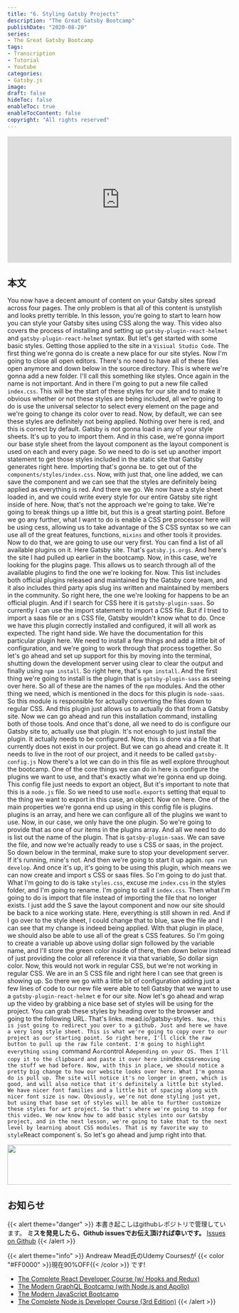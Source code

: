 ```yaml
---
title: "6. Styling Gatsby Projects"
description: "The Great Gatsby Bootcamp"
publishDate: "2020-08-20"
series:
- The Great Gatsby Bootcamp
tags: 
- Transcription
- Tutorial
- Youtube
categories: 
- Gatsby.js
image:
draft: false
hideToc: false
enableToc: true
enableTocContent: false
copyright: "All rights reserved"
---
```


<div style="position: relative; padding-bottom: 56.25%;">
  <iframe 
    style="position: absolute; top: 0; left: 0; width: 100%; height: 100%;"
    src="https://www.youtube.com/embed/8t0vNu2fCCM?start=3373"
    frameborder="0"
    allow="accelerometer; autoplay; encrypted-media; gyroscope; picture-in-picture" allowfullscreen
  >
  </iframe>
</div>

## 本文

You now have a decent amount of content on your Gatsby sites spread across four pages.
The only problem is that all of this content is unstylish and looks pretty terrible.
In this lesson, you're going to start to learn how you can style your Gatsby sites using CSS along the way.
This video also covers the process of installing and setting up `gatsby-plugin-react-helmet` and `gatsby-plugin-react-helmet` syntax.
But let's get started with some basic styles.
Getting those applied to the site in a `Visiual Studio Code`.
The first thing we're gonna do is create a new place for our site styles.
Now I'm going to close all open editors.
There's no need to have all of these files open anymore and down below in the source directory.
This is where we're gonna add a new folder.
I'll call this something like styles.
Once again in the name is not important.
And in there I'm going to put a new file called `index.css`.
This will be the start of these styles for our site and to make it obvious whether or not these styles are being included, all we're going to do is use the universal selector to select every element on the page and we're going to change its color over to read.
Now, by default, we can see these styles are definitely not being applied.
Nothing over here is red, and this is correct by default.
Gatsby is not gonna load in any of your style sheets.
It's up to you to import them.
And in this case, we're gonna import our base style sheet from the layout component as the layout component is used on each and every page.
So we need to do is set up another import statement to get those styles included in the static site that Gatsby generates right here.
Importing that's gonna be.
to get out of the `components/styles/index.css`.
Now, with just that, one line added, we can save the component and we can see that the styles are definitely being applied as everything is red.
And there we go.
We now have a style sheet loaded in, and we could write every style for our entire Gatsby site right inside of here.
Now, that's not the approach we're going to take.
We're going to break things up a little bit, but this is a great starting point.
Before we go any further, what I want to do is enable a CSS pre processor here will be using cess, allowing us to take advantage of the S CSS syntax so we can use all of the great features, functions, `mixins` and other tools it provides.
Now to do that, we are going to use our very first.
You can find a list of all available plugins on it.
Here Gatsby site.
That's `gatsby.js.orgs`.
And here's the site I had pulled up earlier in the bootcamp.
Now, in this case, we're looking for the plugins page.
This allows us to search through all of the available plugins to find the one we're looking for.
Now.
This list includes both official plugins released and maintained by the Gatsby core team, and it also includes third party apis slug ins written and maintained by members in the community.
So right here, the one we're looking for happens to be an official plugin.
And if I search for CSS here it is `gatsby-plugin-saas`.
So currently I can use the import statement to import a CSS file.
But if I tried to import a saas file or an s CSS file, Gatsby wouldn't know what to do.
Once we have this plugin correctly installed and configured, it will all work as expected.
The right hand side.
We have the documentation for this particular plugin here.
We need to install a few things and add a little bit of configuration, and we're going to work through that process together.
So let's go ahead and set up support for this by moving into the terminal, shutting down the development server using clear to clear the output and finally using `npm install`.
So right here, that's `npm install`.
And the first thing we're going to install is the plugin that is `gatsby-plugin-sass` as seeing over here.
So all of these are the names of the `npm` modules.
And the other thing we need, which is mentioned in the docs for this plugin is `node-saas`.
So this module is responsible for actually converting the files down to regular CSS.
And this plugin just allows us to actually do that from a Gatsby site.
Now we can go ahead and run this installation command, installing both of those tools.
And once that's done, all we need to do is configure our Gatsby site to, actually use that plugin.
It's not enough to just install the plugin.
It actually needs to be configured.
Now, this is done via a file that currently does not exist in our project.
But we can go ahead and create it.
It needs to live in the root of our project, and it needs to be called `gatsby-config.js` Now there's a lot we can do in this file as well explore throughout the bootcamp.
One of the core things we can do in here is configure the plugins we want to use, and that's exactly what we're gonna end up doing.
This config file just needs to export an object, But it's important to note that this is a `node.js` file.
So we need to use `modle.exports` setting that equal to the thing we want to export in this case, an object.
Now on here.
One of the main properties we're gonna end up using in this config file is plugins.
plugins is an array, and here we can configure all of the plugins we want to use.
Now, in our case, we only have the one plugin.
So we're going to provide that as one of our items in the plugins array.
And all we need to do is list out the name of the plugin.
That is `gatsby-plugin-saas`.
We can save the file, and now we're actually ready to use s CSS or saas, in the project.
So down below in the terminal, make sure to stop your development server.
If it's running, mine's not.
And then we're going to start it up again.
`npm run develop`.
And once it's up, it's going to be using this plugin, which means we can now create and import s CSS or saas files.
So I'm going to do just that.
What I'm going to do is take `styles.css`, excuse me `index.css` in the styles folder, and I'm going to rename.
I'm going to call it `index.css`.
Then what I'm going to do is import that file instead of importing the file that no longer exists.
I just add the S save the layout component and now our site should be back to a nice working state.
Here, everything is still shown in red.
And if I go over to the style sheet, I could change that to blue, save the file and I can see that my change is indeed being applied.
With that plugin in place, we should also be able to use all of the great s CSS features.
So I'm going to create a variable up above using dollar sign followed by the variable name, and I'll store the green color inside of there, then down below instead of just providing the color all reference it via that variable, So dollar sign color.
Now, this would not work in regular CSS, but we're not working in regular CSS.
We are in an S CSS file and right here I can see that green is showing up.
So there we go with a little bit of configuration adding just a few lines of code to our new file were able to tell Gatsby that we want to use a `gatsby-plugin-react-helmet` e for our site.
Now let's go ahead and wrap up the video by grabbing a nice base set of styles will be using for the project.
You can grab these styles by heading over to the browser and going to the following URL.
That's links.
mead.io/gatsby-styles`.
Now, this is just going to redirect you over to a github.
Just and here we have a very long style sheet.
This is what we're going to copy over to our project as our starting point.
So right here, I'll click the raw button to pull up the raw file content.
I'm going to highlight everything using `command A` or `control A` depending on your OS.
Then I'll copy it to the clipboard and paste it over here in `index.css` removing the stuff we had before.
Now, with this in place, we should notice a pretty big change to how our website looks over here.
What I'm gonna do is pull up.
The site will notice it's no longer in green, which is good, and will also notice that it's definitely a little bit styled.
We have nicer font families and a little bit of spacing along with nicer font size is now.
Obviously, we're not done styling just yet, but using that base set of styles will be able to further customize these styles for art project.
So that's where we're going to stop for this video.
We now know how to add basic styles into our Gatsby project, and in the next lesson, we're going to take that to the next level by learning about CSS modules.
That is my favorite way to style `React component`s.
So let's go ahead and jump right into that.

<a href="//af.moshimo.com/af/c/click?a_id=2155533&p_id=969&pc_id=1263&pl_id=13856&guid=ON" rel="nofollow"><img src="//image.moshimo.com/af-img/0304/000000013856.gif" width="728" height="90" style="border:none;"></a><img src="//i.moshimo.com/af/i/impression?a_id=2155533&p_id=969&pc_id=1263&pl_id=13856" width="1" height="1" style="border:none;">
## お知らせ

{{< alert theme="danger" >}} 
本書き起こしはgithubレポジトリで管理しています。
**ミスを発見したら、Github issuesでお伝え頂ければ幸いです。** 
[Issues on Github](https://github.com/newt0/gatsbybootcamp-transcription/issues)
{{< /alert >}}

{{< alert theme="info" >}}
Andreaw Mead氏のUdemy Coursesが {{< color "#FF0000" >}}現在90%OFF{{< /color >}} です!
- <a href="https://px.a8.net/svt/ejp?a8mat=3BK8OP+16V93U+3L4M+BW8O2&a8ejpredirect=https%3A%2F%2Fwww.udemy.com%2Fcourse%2Freact-2nd-edition%2F" target="_blank" rel="nofollow">The Complete React Developer Course (w/ Hooks and Redux)</a>
- <a href="https://px.a8.net/svt/ejp?a8mat=3BK8OP+16V93U+3L4M+BW8O2&a8ejpredirect=https%3A%2F%2Fwww.udemy.com%2Fcourse%2Fgraphql-bootcamp%2F" target="_blank" rel="nofollow">The Modern GraphQL Bootcamp (with Node.js and Apollo)</a>
- <a href="https://px.a8.net/svt/ejp?a8mat=3BK8OP+16V93U+3L4M+BW8O2&a8ejpredirect=https%3A%2F%2Fwww.udemy.com%2Fcourse%2Fmodern-javascript%2F" target="_blank" rel="nofollow">The Modern JavaScript Bootcamp</a>
- <a href="https://px.a8.net/svt/ejp?a8mat=3BK8OP+16V93U+3L4M+BW8O2&a8ejpredirect=https%3A%2F%2Fwww.udemy.com%2Fcourse%2Fthe-complete-nodejs-developer-course-2%2F" target="_blank" rel="nofollow">The Complete Node.js Developer Course (3rd Edition)</a>
{{< /alert >}}

